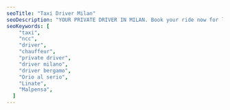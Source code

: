 ```yaml
---
seoTitle: "Taxi Driver Milan"
seoDescription: "YOUR PRIVATE DRIVER IN MILAN. Book your ride now for less than 2€/km. Telephone.Whatsapp.Telegram. Enjoy the comfort.. "
seoKeywords: [
    "taxi",
    "ncc",
    "driver",
    "chauffeur",
    "private driver",
    "driver milano",
    "driver bergamo",
    "Orio al serio",
    "Linate",
    "Malpensa",
  ]
---
```

